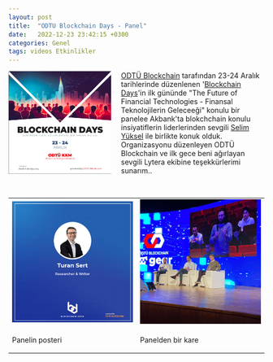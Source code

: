 ```yaml
---
layout: post
title:  "ODTU Blockchain Days - Panel"
date:   2022-12-23 23:42:15 +0300
categories: Genel
tags: videos Etkinlikler
---
```


<img align="left" src="/assets/odtu-blockchain-days-poster.jpg" style="width:40%; padding-right:20px"> [ODTÜ Blockchain](https://twitter.com/odtublockchain) tarafından 23-24 Aralık tarihlerinde düzenlenen '[Blockchain Days](https://www.blockchaindays.org/)'in ilk gününde "The Future of Financial Technologies - Finansal Teknolojilerin Geleceeği" konulu bir panelee Akbank'ta blokchchain konulu insiyatiflerin liderlerinden sevgili [Selim Yüksel](https://twitter.com/selimyksl) ile birlikte konuk olduk. Organizasyonu düzenleyen ODTÜ Blockchain ve ilk gece beni ağırlayan sevgili Lytera ekibine teşekkürlerimi sunarım.. 

&nbsp;

<table><tr>
<td style="width:50%">
<img src="/assets/blockchain-days-poster_800.jpg">
</td>
<td style="width:50%">
<img src="/assets/odtu-blockhaindays-panel.jpg">
</td></tr>
<tr><td style="width:50%; vertical-align:top">
<p>
Panelin posteri
</p></td>
<td style="width:50%; vertical-align:top">
<p>Panelden bir kare</p>
</td>
</tr>
</table>

&nbsp;
